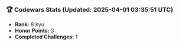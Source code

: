 ### 🏆 Codewars Stats (Updated: 2025-04-01 03:35:51 UTC)

- **Rank:** 8 kyu
- **Honor Points:** 3
- **Completed Challenges:** 1
